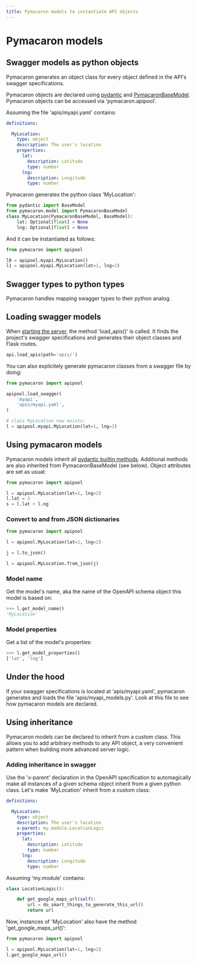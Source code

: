 ```yaml
---
title: Pymacaron models to instantiate API objects
---
```


Pymacaron models
================

## Swagger models as python objects

Pymacaron generates an object class for every object defined in the API's swagger specifications.

Pymacaron objects are declared using [pydantic](https://pydantic-docs.helpmanual.io/) and [PymacaronBaseModel](https://github.com/pymacaron/pymacaron-core/blob/master/pymacaron_core/models.py). Pymacaron objects can be accessed via 'pymacaron.apipool'.

Assuming the file 'apis/myapi.yaml' contains:

```yaml
definitions:

  MyLocation:
    type: object
    description: The user's location
    properties:
      lat:
        description: Latitude
        type: number
      lng:
        description: Longitude
        type: number
```

Pymacaron generates the python class 'MyLocation':

```python
from pydantic import BaseModel
from pymacaron.model import PymacaronBaseModel
class MyLocation(PymacaronBaseModel, BaseModel):
    lat: Optional[float] = None
    lng: Optional[float] = None
```

And it can be instantiated as follows:

```python
from pymacaron import apipool

l0 = apipool.myapi.MyLocation()
l1 = apipool.myapi.MyLocation(lat=1, lng=2)
```

## Swagger types to python types

Pymacaron handles mapping swagger types to their python analog.

## Loading swagger models

When [starting the server](http://pymacaron.com/code.html), the method 'load_apis()' is called. It finds the project's swagger specifications and generates their object classes and Flask routes.

```python
api.load_apis(path='apis/')
```

You can also explicitely generate pymacaron classes from a swagger file by doing:

```python
from pymacaron import apipool

apipool.load_swagger(
    'myapi',
    'apis/myapi.yaml',
)

# class MyLocation now exists:
l = apipool.myapi.MyLocation(lat=1, lng=2)
```

## Using pymacaron models

Pymacaron models inherit all [pydantic builtin methods](https://pydantic-docs.helpmanual.io/). Additional methods are also inherited from PymacaronBaseModel (see below). Object attributes are set as usual:

```python
from pymacaron import apipool

l = apipool.MyLocation(lat=1, lng=2)
l.lat = 3
s = l.lat + l.ng
```

### Convert to and from JSON dictionaries

```python
from pymacaron import apipool

l = apipool.MyLocation(lat=1, lng=2)

j = l.to_json()

l = apipool.MyLocation.from_json(j)
```

### Model name

Get the model's name, aka the name of the OpenAPI schema object this model is
based on:

```python
>>> l.get_model_name()
'MyLocation'
```

### Model properties

Get a list of the model's properties:

```python
>>> l.get_model_properties()
['lat', 'lng']
```


## Under the hood

If your swagger specifications is located at 'apis/myapi.yaml', pymacaron generates and loads the file 'apis/myapi_models.py'. Look at this file to
see how pymacaron models are declared.

## Using inheritance

Pymacaron models can be declared to inherit from a custom class. This allows you to add arbitrary methods to any API object, a very convenient pattern when building more advanced server logic.

### Adding inheritance in swagger

Use the 'x-parent' declaration in the OpenAPI specification to automagically
make all instances of a given schema object inherit from a given python
class. Let's make 'MyLocation' inherit from a custom class:

```yaml
definitions:

  MyLocation:
    type: object
    description: The user's location
    x-parent: my.module.LocationLogic
    properties:
      lat:
        description: Latitude
        type: number
      lng:
        description: Longitude
        type: number
```

Assuming 'my.module' contains:

```python
class LocationLogic():

    def get_google_maps_url(self):
        url = do_smart_things_to_generate_this_url()
        return url
```

Now, instances of 'MyLocation' also have the method 'get_google_maps_url()':

```python
from pymacaron import apipool

l = apipool.MyLocation(lat=1, lng=2)
l.get_google_maps_url()
```
